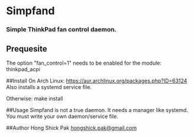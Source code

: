 # Simpfand
### Simple ThinkPad fan control daemon.

## Prequesite
The option "fan\_control=1" needs to be enabled for the module: thinkpad\_acpi 

##Install
On Arch Linux:
https://aur.archlinux.org/packages.php?ID=63124
Also installs a systemd service file.

Otherwise:
	make install

##Usage
Simpfand is not a true daemon. It needs a manager like systemd. You must write your own daemon/service file.

##Author
Hong Shick Pak  hongshick.pak@gmail.com 

